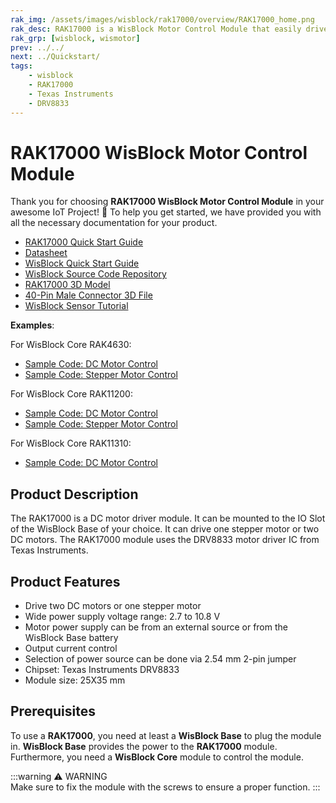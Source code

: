 ```yaml
---
rak_img: /assets/images/wisblock/rak17000/overview/RAK17000_home.png
rak_desc: RAK17000 is a WisBlock Motor Control Module that easily drives one stepper motor or two DC motors.
rak_grp: [wisblock, wismotor]
prev: ../../
next: ../Quickstart/
tags:
    - wisblock
    - RAK17000
    - Texas Instruments
    - DRV8833
---
```


# RAK17000 WisBlock Motor Control Module

Thank you for choosing **RAK17000 WisBlock Motor Control Module** in your awesome IoT Project! 🎉 To help you get started, we have provided you with all the necessary documentation for your product.

* [RAK17000 Quick Start Guide](../Quickstart/)
* [Datasheet](../Datasheet/)
* <a href="../../Quickstart/" target="_blank">WisBlock Quick Start Guide</a>
* [WisBlock Source Code Repository](https://github.com/RAKWireless/WisBlock/)
* [RAK17000 3D Model](https://downloads.rakwireless.com/3D_File/WisBlock/3D_RAK17000.stp)
* [40-Pin Male Connector 3D File](https://downloads.rakwireless.com/3D_File/Accessory/WisConnector/M40S1003K6M.stp)
* [WisBlock Sensor Tutorial](/Knowledge-Hub/Learn/WisBlock-Sensor-Tutorial/)

**Examples**: 

For WisBlock Core RAK4630:

* [Sample Code: DC Motor Control](https://github.com/RAKWireless/WisBlock/tree/master/examples/RAK4630/IO/RAK17000_Motor_Driver_DRV8833)
* [Sample Code: Stepper Motor Control](https://github.com/RAKWireless/WisBlock/tree/master/examples/RAK4630/IO/RAK17000_Stepper_Driver_DRV8833)

For WisBlock Core RAK11200:

* [Sample Code: DC Motor Control](https://github.com/RAKWireless/WisBlock/tree/master/examples/RAK11200/IO/RAK17000_Motor_Driver_DRV8833)
* [Sample Code: Stepper Motor Control](https://github.com/RAKWireless/WisBlock/tree/master/examples/RAK11200/IO/RAK17000_Stepper_Driver_DRV8833)

For WisBlock Core RAK11310:

* [Sample Code: DC Motor Control](https://github.com/RAKWireless/WisBlock/tree/master/examples/RAK11300/IO/RAK17000_Motor_Driver_DRV8833)

## Product Description

The RAK17000 is a DC motor driver module. It can be mounted to the IO Slot of the WisBlock Base of your choice. It can drive one stepper motor or two DC motors. The RAK17000 module uses the DRV8833 motor driver IC from Texas Instruments.


## Product Features

- Drive two DC motors or one stepper motor
- Wide power supply voltage range: 2.7 to 10.8&nbsp;V
- Motor power supply can be from an external source or from the WisBlock Base battery
- Output current control 
- Selection of power source can be done via 2.54&nbsp;mm 2-pin jumper
- Chipset: Texas Instruments DRV8833
- Module size: 25X35&nbsp;mm

## Prerequisites

To use a **RAK17000**, you need at least a **WisBlock Base** to plug the module in. **WisBlock Base** provides the power to the **RAK17000** module. Furthermore, you need a **WisBlock Core** module to control the module.

:::warning ⚠️ WARNING    
Make sure to fix the module with the screws to ensure a proper function. 
:::

